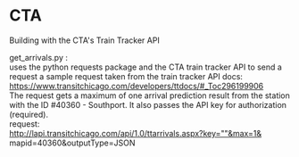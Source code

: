# CTA
Building with the CTA's Train Tracker API


get_arrivals.py :  
uses the python requests package and the CTA train tracker API to send a request a sample request taken from the train tracker API docs:  
https://www.transitchicago.com/developers/ttdocs/#_Toc296199906  
The request gets a maximum of one arrival prediction result from the station with the ID #40360 - Southport. It also passes the API key for authorization (required).  
request:  
http://lapi.transitchicago.com/api/1.0/ttarrivals.aspx?key=""&max=1& mapid=40360&outputType=JSON
